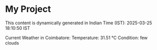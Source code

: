 # My Project

This content is dynamically generated in Indian Time (IST): 2025-03-25 18:10:50 IST


Current Weather in Coimbatore:
Temperature: 31.51 °C
Condition: few clouds
